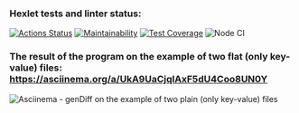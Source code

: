 ### Hexlet tests and linter status:

[![Actions Status](https://github.com/aleksandrbagrov/backend-project-lvl2/workflows/hexlet-check/badge.svg)](https://github.com/aleksandrbagrov/backend-project-lvl2/actions)
[![Maintainability](https://api.codeclimate.com/v1/badges/dfc50c2d88cd46d069c1/maintainability)](https://codeclimate.com/github/aleksandrbagrov/backend-project-lvl2/progress/maintainability)
[![Test Coverage](https://api.codeclimate.com/v1/badges/dfc50c2d88cd46d069c1/test_coverage)](https://codeclimate.com/github/aleksandrbagrov/backend-project-lvl2/progress/test-coverage)
![Node CI](https://github.com//aleksandrbagrov/backend-project-lvl2/actions/workflows/project_CI.yml/badge.svg)

### The result of the program on the example of two flat (only key-value) files: https://asciinema.org/a/UkA9UaCjqlAxF5dU4Coo8UN0Y

![Asciinema - genDiff on the example of two plain (only key-value) files](https://user-images.githubusercontent.com/101454330/175929374-4dae58d0-3c3d-4af2-946e-7e66d7d6f066.png)

